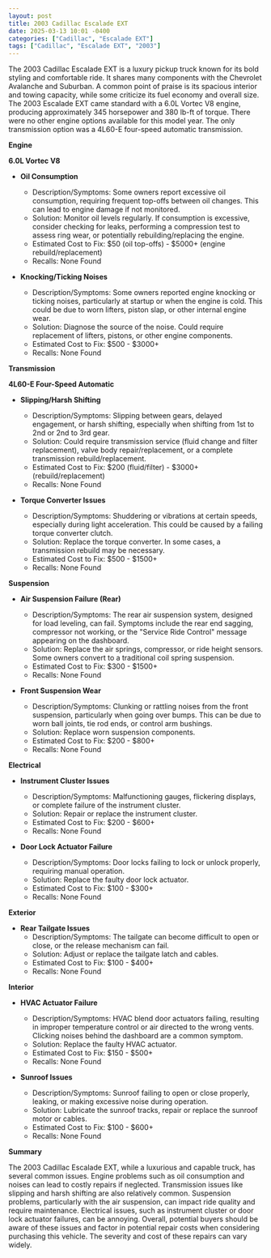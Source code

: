 ```yaml
---
layout: post
title: 2003 Cadillac Escalade EXT
date: 2025-03-13 10:01 -0400
categories: ["Cadillac", "Escalade EXT"]
tags: ["Cadillac", "Escalade EXT", "2003"]
---
```

The 2003 Cadillac Escalade EXT is a luxury pickup truck known for its bold styling and comfortable ride. It shares many components with the Chevrolet Avalanche and Suburban. A common point of praise is its spacious interior and towing capacity, while some criticize its fuel economy and overall size. The 2003 Escalade EXT came standard with a 6.0L Vortec V8 engine, producing approximately 345 horsepower and 380 lb-ft of torque. There were no other engine options available for this model year. The only transmission option was a 4L60-E four-speed automatic transmission.

**Engine**

**6.0L Vortec V8**

*   **Oil Consumption**
    *   Description/Symptoms: Some owners report excessive oil consumption, requiring frequent top-offs between oil changes. This can lead to engine damage if not monitored.
    *   Solution: Monitor oil levels regularly. If consumption is excessive, consider checking for leaks, performing a compression test to assess ring wear, or potentially rebuilding/replacing the engine.
    *   Estimated Cost to Fix: $50 (oil top-offs) - $5000+ (engine rebuild/replacement)
    *   Recalls: None Found

*   **Knocking/Ticking Noises**
    *   Description/Symptoms: Some owners reported engine knocking or ticking noises, particularly at startup or when the engine is cold. This could be due to worn lifters, piston slap, or other internal engine wear.
    *   Solution: Diagnose the source of the noise. Could require replacement of lifters, pistons, or other engine components.
    *   Estimated Cost to Fix: $500 - $3000+
    *   Recalls: None Found

**Transmission**

**4L60-E Four-Speed Automatic**

*   **Slipping/Harsh Shifting**
    *   Description/Symptoms: Slipping between gears, delayed engagement, or harsh shifting, especially when shifting from 1st to 2nd or 2nd to 3rd gear.
    *   Solution: Could require transmission service (fluid change and filter replacement), valve body repair/replacement, or a complete transmission rebuild/replacement.
    *   Estimated Cost to Fix: $200 (fluid/filter) - $3000+ (rebuild/replacement)
    *   Recalls: None Found

*   **Torque Converter Issues**
    *   Description/Symptoms: Shuddering or vibrations at certain speeds, especially during light acceleration. This could be caused by a failing torque converter clutch.
    *   Solution: Replace the torque converter. In some cases, a transmission rebuild may be necessary.
    *   Estimated Cost to Fix: $500 - $1500+
    *   Recalls: None Found

**Suspension**

*   **Air Suspension Failure (Rear)**
    *   Description/Symptoms: The rear air suspension system, designed for load leveling, can fail. Symptoms include the rear end sagging, compressor not working, or the "Service Ride Control" message appearing on the dashboard.
    *   Solution: Replace the air springs, compressor, or ride height sensors. Some owners convert to a traditional coil spring suspension.
    *   Estimated Cost to Fix: $300 - $1500+
    *   Recalls: None Found

*   **Front Suspension Wear**
    *   Description/Symptoms: Clunking or rattling noises from the front suspension, particularly when going over bumps. This can be due to worn ball joints, tie rod ends, or control arm bushings.
    *   Solution: Replace worn suspension components.
    *   Estimated Cost to Fix: $200 - $800+
    *   Recalls: None Found

**Electrical**

*   **Instrument Cluster Issues**
    *   Description/Symptoms: Malfunctioning gauges, flickering displays, or complete failure of the instrument cluster.
    *   Solution: Repair or replace the instrument cluster.
    *   Estimated Cost to Fix: $200 - $600+
    *   Recalls: None Found

*   **Door Lock Actuator Failure**
    *   Description/Symptoms: Door locks failing to lock or unlock properly, requiring manual operation.
    *   Solution: Replace the faulty door lock actuator.
    *   Estimated Cost to Fix: $100 - $300+
    *   Recalls: None Found

**Exterior**

*   **Rear Tailgate Issues**
    *   Description/Symptoms: The tailgate can become difficult to open or close, or the release mechanism can fail.
    *   Solution: Adjust or replace the tailgate latch and cables.
    *   Estimated Cost to Fix: $100 - $400+
    *   Recalls: None Found

**Interior**

*   **HVAC Actuator Failure**
    *   Description/Symptoms: HVAC blend door actuators failing, resulting in improper temperature control or air directed to the wrong vents. Clicking noises behind the dashboard are a common symptom.
    *   Solution: Replace the faulty HVAC actuator.
    *   Estimated Cost to Fix: $150 - $500+
    *   Recalls: None Found

*   **Sunroof Issues**
    *   Description/Symptoms: Sunroof failing to open or close properly, leaking, or making excessive noise during operation.
    *   Solution: Lubricate the sunroof tracks, repair or replace the sunroof motor or cables.
    *   Estimated Cost to Fix: $100 - $600+
    *   Recalls: None Found

**Summary**

The 2003 Cadillac Escalade EXT, while a luxurious and capable truck, has several common issues. Engine problems such as oil consumption and noises can lead to costly repairs if neglected. Transmission issues like slipping and harsh shifting are also relatively common. Suspension problems, particularly with the air suspension, can impact ride quality and require maintenance. Electrical issues, such as instrument cluster or door lock actuator failures, can be annoying. Overall, potential buyers should be aware of these issues and factor in potential repair costs when considering purchasing this vehicle. The severity and cost of these repairs can vary widely.

